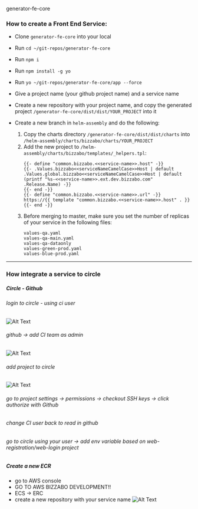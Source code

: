  generator-fe-core

### How to create a Front End Service:

- Clone ```generator-fe-core``` into your local

- Run ```cd ~/git-repos/generator-fe-core```

- Run ```npm i```

- Run ```npm install -g yo```

- Run ```yo ~/git-repos/generator-fe-core/app --force```
- Give a project name (your github project name) and a service name

- Create a new repository with your project name, and copy the generated project ```/generator-fe-core/dist/dist/YOUR_PROJECT``` into it

- Create a new branch in ```helm-assembly``` and do the following: 
    1. Copy the charts directory ```/generator-fe-core/dist/dist/charts``` into ```/helm-assembly/charts/bizzabo/charts/YOUR_PROJECT```
    2. Add the new project to ```/helm-assembly/charts/bizzabo/templates/_helpers.tpl```:
        ```
        {{- define "common.bizzabo.<<service-name>>.host" -}}
        {{- .Values.bizzabo<<serviceNameCamelCase>>Host | default .Values.global.bizzabo<<serviceNameCamelCase>>Host | default (printf "%s-<<service-name>>.ext.dev.bizzabo.com" .Release.Name) -}}
        {{- end -}}
        {{- define "common.bizzabo.<<service-name>>.url" -}}
        https://{{ template "common.bizzabo.<<service-name>>.host" . }}
        {{- end -}}
        ```
    3. Before merging to master, make sure you set the number of replicas of your service in the following files:
        ```
        values-qa.yaml
        values-qa-main.yaml
        values-qa-dataonly
        values-green-prod.yaml
        values-blue-prod.yaml
        ``` 

-------------------------

### How integrate a service to circle

##### Circle - Github 


 ###### login to circle - using ci user
 ![Alt Text](https://res.cloudinary.com/bizzabo/image/upload/c_crop,g_custom,q_auto:best/v1544006304/bkcpw4yomie34z2orzr4.png)
 ###### github -> add CI team as admin
![Alt Text](https://res.cloudinary.com/bizzabo/image/upload/c_crop,g_custom,q_auto:best/v1544006647/esyio5zebwhxpd9gjqij.png)
 ###### add project to circle
![Alt Text]( https://res.cloudinary.com/bizzabo/image/upload/c_crop,g_custom,q_auto:best/v1544006686/sq6zkvbfkfzte1dp2aka.png)
 ###### go to project settings -> permissions -> checkout SSH keys -> click authorize with Github
 ###### change CI user back to read in github
 ###### go to circle using your user -> add env variable based on web-registration/web-login project
   

##### Create a new ECR
 - go to AWS console 
 - GO TO AWS BIZZABO DEVELOPMENT!! 
 - ECS -> ERC 
 - create a new repository with your service name
![Alt Text]( https://res.cloudinary.com/bizzabo/image/upload/c_crop,g_custom,q_auto:best/v1544006914/kfrswcsspbersieklhny.png)
